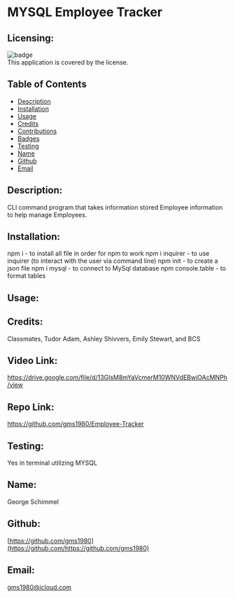# MYSQL Employee Tracker

  ## Licensing:
  ![badge](https://img.shields.io/badge/license--brightgreen)
  <br />
  This application is covered by the  license.

  
  ## Table of Contents 
  - [Description](#description)
  - [Installation](#installation) 
  - [Usage](#usage)
  - [Credits](#credits)
  - [Contributions](#contributions)
  - [Badges](#badges)
  - [Testing](#testing)
  - [Name](#name)
  - [Github](#github)
  - [Email](#email)


  ## Description:
  CLI command program that takes information stored Employee information to help manage Employees.
  
  ## Installation:
  npm i - to install all file in order for npm to work
  npm i inquirer - to use inquirer (to interact with the user via command line)
  npm init - to create a json file
  npm i mysql - to connect to MySql database
  npm console.table - to format tables
  ## Usage:
  
  
  ## Credits:
  Classmates, Tudor Adam, Ashley Shivvers, Emily Stewart, and BCS
  
  ## Video Link:
  https://drive.google.com/file/d/13GlsM8mYaVcmerM10WNVdEBwiOAcMNPh/view
  
  ## Repo Link:
  https://github.com/gms1980/Employee-Tracker
    
  

  ## Testing:
  Yes in terminal utilizing MYSQL
  

  ## Name: 
  George Schimmel
  
  ## Github: 
  [https://github.com/gms1980](https://github.com/https://github.com/gms1980)
  
  ## Email: 
  gms1980@icloud.com 